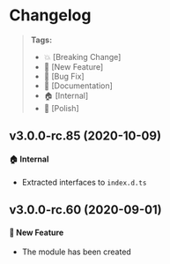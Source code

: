 Changelog
=========

> **Tags:**
> - :boom:       [Breaking Change]
> - :rocket:     [New Feature]
> - :bug:        [Bug Fix]
> - :memo:       [Documentation]
> - :house:      [Internal]
> - :nail_care:  [Polish]

## v3.0.0-rc.85 (2020-10-09)

#### :house: Internal

* Extracted interfaces to `index.d.ts`

## v3.0.0-rc.60 (2020-09-01)

#### :rocket: New Feature

* The module has been created
